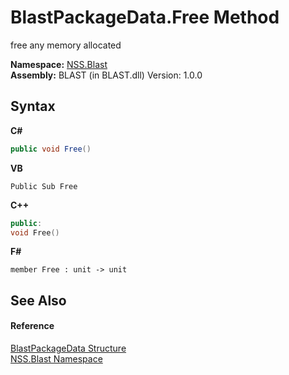 # BlastPackageData.Free Method 
 

free any memory allocated

**Namespace:**&nbsp;<a href="88b55311-4a89-0894-e27a-e157e443c7f7">NSS.Blast</a><br />**Assembly:**&nbsp;BLAST (in BLAST.dll) Version: 1.0.0

## Syntax

**C#**<br />
``` C#
public void Free()
```

**VB**<br />
``` VB
Public Sub Free
```

**C++**<br />
``` C++
public:
void Free()
```

**F#**<br />
``` F#
member Free : unit -> unit 

```


## See Also


#### Reference
<a href="08d36c75-b5dc-8eaf-5936-daa952653fa2">BlastPackageData Structure</a><br /><a href="88b55311-4a89-0894-e27a-e157e443c7f7">NSS.Blast Namespace</a><br />